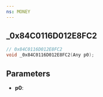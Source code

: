 ```yaml
---
ns: MONEY
---
```

## _0x84C0116D012E8FC2

```c
// 0x84C0116D012E8FC2
void _0x84C0116D012E8FC2(Any p0);
```


## Parameters
* **p0**: 

